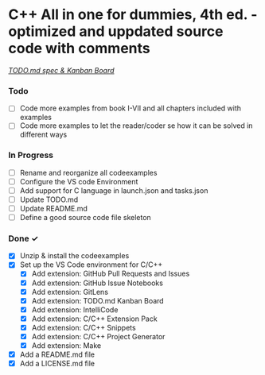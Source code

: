 # C++ All in one for dummies, 4th ed. - optimized and uppdated source code with comments

<em>[TODO.md spec & Kanban Board](https://bit.ly/3fCwKfM)</em>

### Todo

- [ ] Code more examples from book I-VII and all chapters included with examples
- [ ] Code more examples to let the reader/coder se how it can be solved in different ways
  
### In Progress

- [ ] Rename and reorganize all codeexamples  
- [ ] Configure the VS code Environment  
- [ ] Add support for C language in launch.json and tasks.json  
- [ ] Update TODO.md  
- [ ] Update README.md  
- [ ] Define a good source code file skeleton  

### Done ✓

- [x] Unzip & install the codeexamples  
- [x] Set up the VS Code environment for C/C++  
  - [x] Add extension: GitHub Pull Requests and Issues  
  - [x] Add extension: GitHub Issue Notebooks  
  - [x] Add extension: GitLens  
  - [x] Add extension: TODO.md Kanban Board  
  - [x] Add extension: IntelliCode  
  - [x] Add extension: C/C++ Extension Pack  
  - [x] Add extension: C/C++ Snippets  
  - [x] Add extension: C/C++ Project Generator
  - [x] Add extension: Make
- [x] Add a README.md file  
- [x] Add a LICENSE.md file
